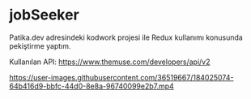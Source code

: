 # jobSeeker

Patika.dev adresindeki kodwork projesi ile Redux kullanımı konusunda pekiştirme yaptım.

Kullanılan API: https://www.themuse.com/developers/api/v2

https://user-images.githubusercontent.com/36519667/184025074-64b416d9-bbfc-44d0-8e8a-96740099e2b7.mp4

